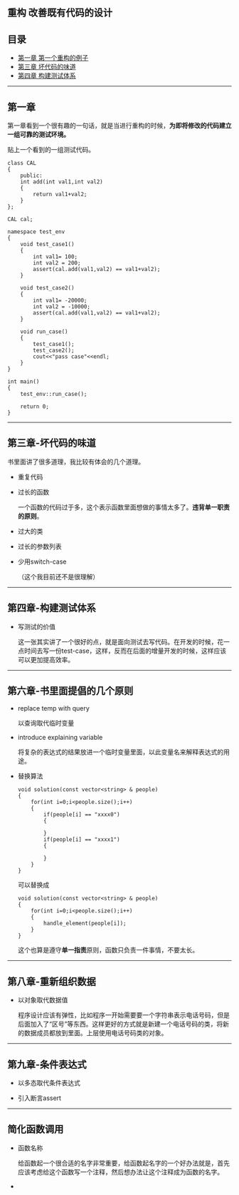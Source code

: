 ## 重构 改善既有代码的设计


## 目录

* [第一章 第一个重构的例子](#第一章)
* [第三章 坏代码的味道](#第三章-坏代码的味道)
* [第四章 构建测试体系](#第四章-构建测试体系)

---

## 第一章

第一章看到一个很有趣的一句话，就是当进行重构的时候，**为即将修改的代码建立一组可靠的测试环境。**

贴上一个看到的一组测试代码。

```
class CAL 
{
    public:
    int add(int val1,int val2)
    {
        return val1+val2;
    }
};

CAL cal;

namespace test_env
{
    void test_case1()
    {
        int val1= 100;
        int val2 = 200;
        assert(cal.add(val1,val2) == val1+val2);
    }

    void test_case2()
    {
        int val1= -20000;
        int val2 = -10000;
        assert(cal.add(val1,val2) == val1+val2);
    }

    void run_case()
    {
        test_case1();
        test_case2();
        cout<<"pass case"<<endl;
    }
}

int main()
{
    test_env::run_case();

    return 0;
}
```

---
## 第三章-坏代码的味道

书里面讲了很多道理，我比较有体会的几个道理。

* 重复代码

* 过长的函数

    一个函数的代码过于多，这个表示函数里面想做的事情太多了。**违背单一职责的原则**。 

* 过大的类

* 过长的参数列表

* 少用switch-case

    （这个我目前还不是很理解）
---
## 第四章-构建测试体系 

* 写测试的价值
    
    这一张其实讲了一个很好的点，就是面向测试去写代码。在开发的时候，花一点时间去写一份test-case，这样，反而在后面的增量开发的时候，这样应该可以更加提高效率。


---

## 第六章-书里面提倡的几个原则
 
* replace temp with query

    以查询取代临时变量

* introduce explaining variable 

    将复杂的表达式的结果放进一个临时变量里面，以此变量名来解释表达式的用途。

* 替换算法

    ```
    void solution(const vector<string> & people)
    {
        for(int i=0;i<people.size();i++)
        {
            if(people[i] == "xxxx0")
            {

            }
            if(people[i] == "xxxx1")
            {

            }
        }
    }
    ```

    可以替换成

    ```
    void solution(const vector<string> & people)
    {
        for(int i=0;i<people.size();i++)
        {
            handle_element(people[i]);
        }
    }
    ```

    这个也算是遵守**单一指责**原则，函数只负责一件事情，不要太长。

---
## 第八章-重新组织数据

* 以对象取代数据值

    程序设计应该有弹性，比如程序一开始需要要一个字符串表示电话号码，但是后面加入了“区号”等东西。这样更好的方式就是新建一个电话号码的类，将新的数据成员都放到里面。上层使用电话号码类的对象。



---
## 第九章-条件表达式


* 以多态取代条件表达式

* 引入断言assert

---

## 简化函数调用

* 函数名称

    给函数起一个很合适的名字非常重要，给函数起名字的一个好办法就是，首先应该考虑给这个函数写一个注释，然后想办法让这个注释成为函数的名字。

* 
